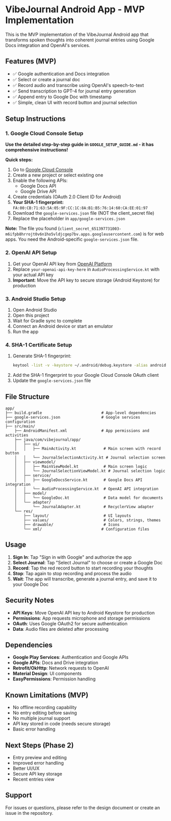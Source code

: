 # VibeJournal Android App - MVP Implementation

This is the MVP implementation of the VibeJournal Android app that transforms spoken thoughts into coherent journal entries using Google Docs integration and OpenAI's services.

## Features (MVP)

- ✅ Google authentication and Docs integration
- ✅ Select or create a journal doc
- ✅ Record audio and transcribe using OpenAI's speech-to-text
- ✅ Send transcription to GPT-4 for journal entry generation
- ✅ Append entry to Google Doc with timestamp
- ✅ Simple, clean UI with record button and journal selection

## Setup Instructions

### 1. Google Cloud Console Setup

**Use the detailed step-by-step guide in `GOOGLE_SETUP_GUIDE.md` - it has comprehensive instructions!**

**Quick steps:**
1. Go to [Google Cloud Console](https://console.cloud.google.com/)
2. Create a new project or select existing one
3. Enable the following APIs:
   - Google Docs API
   - Google Drive API
4. Create credentials (OAuth 2.0 Client ID for Android)
5. **Your SHA-1 fingerprint:** `FA:00:CB:71:63:5A:05:9F:CC:1C:8A:B1:B5:76:14:60:CA:EE:01:97`
6. Download the `google-services.json` file (NOT the client_secret file)
7. Replace the placeholder in `app/google-services.json`

**Note:** The file you found (`client_secret_651397731003-m6ifpb8hrrojt0v6n1ho5vldjcgep7bv.apps.googleusercontent.com`) is for web apps. You need the Android-specific `google-services.json` file.

### 2. OpenAI API Setup

1. Get your OpenAI API key from [OpenAI Platform](https://platform.openai.com/)
2. Replace `your-openai-api-key-here` in `AudioProcessingService.kt` with your actual API key
3. **Important**: Move the API key to secure storage (Android Keystore) for production

### 3. Android Studio Setup

1. Open Android Studio
2. Open this project
3. Wait for Gradle sync to complete
4. Connect an Android device or start an emulator
5. Run the app

### 4. SHA-1 Certificate Setup

1. Generate SHA-1 fingerprint:
   ```bash
   keytool -list -v -keystore ~/.android/debug.keystore -alias androiddebugkey -storepass android -keypass android
   ```
2. Add the SHA-1 fingerprint to your Google Cloud Console OAuth client
3. Update the `google-services.json` file

## File Structure

```
app/
├── build.gradle                          # App-level dependencies
├── google-services.json                  # Google services configuration
├── src/main/
    ├── AndroidManifest.xml               # App permissions and activities
    ├── java/com/vibejournal/app/
    │   ├── ui/
    │   │   ├── MainActivity.kt            # Main screen with record button
    │   │   └── JournalSelectionActivity.kt # Journal selection screen
    │   ├── viewmodel/
    │   │   ├── MainViewModel.kt           # Main screen logic
    │   │   └── JournalSelectionViewModel.kt # Journal selection logic
    │   ├── service/
    │   │   ├── GoogleDocsService.kt       # Google Docs API integration
    │   │   └── AudioProcessingService.kt  # OpenAI API integration
    │   ├── model/
    │   │   └── GoogleDoc.kt               # Data model for documents
    │   └── adapter/
    │       └── JournalAdapter.kt          # RecyclerView adapter
    └── res/
        ├── layout/                        # UI layouts
        ├── values/                        # Colors, strings, themes
        ├── drawable/                      # Icons
        └── xml/                          # Configuration files
```

## Usage

1. **Sign In**: Tap "Sign in with Google" and authorize the app
2. **Select Journal**: Tap "Select Journal" to choose or create a Google Doc
3. **Record**: Tap the red record button to start recording your thoughts
4. **Stop**: Tap again to stop recording and process the audio
5. **Wait**: The app will transcribe, generate a journal entry, and save it to your Google Doc

## Security Notes

- **API Keys**: Move OpenAI API key to Android Keystore for production
- **Permissions**: App requests microphone and storage permissions
- **OAuth**: Uses Google OAuth2 for secure authentication
- **Data**: Audio files are deleted after processing

## Dependencies

- **Google Play Services**: Authentication and Google APIs
- **Google APIs**: Docs and Drive integration
- **Retrofit/OkHttp**: Network requests to OpenAI
- **Material Design**: UI components
- **EasyPermissions**: Permission handling

## Known Limitations (MVP)

- No offline recording capability
- No entry editing before saving
- No multiple journal support
- API key stored in code (needs secure storage)
- Basic error handling

## Next Steps (Phase 2)

- Entry preview and editing
- Improved error handling
- Better UI/UX
- Secure API key storage
- Recent entries view

## Support

For issues or questions, please refer to the design document or create an issue in the repository.
